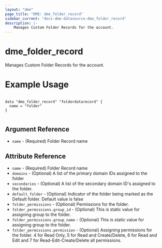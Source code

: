 ```yaml
---
layout: "dme"
page_title: "DME: dme_folder_record"
sidebar_current: "docs-dme-datasource-dme_folder_record"
description: |-
    Manages Custom Folder Records for the account.
---
```

# dme_folder_record #
Manages Custom Folder Records for the account.
# Example Usage #
```hcl

data "dme_folder_record" "folderdatarecord" {
  name = "folder"
}


```

## Argument Reference ##
* `name` - (Required) Folder Record name

## Attribute Reference ##
* `name` - (Required) Folder Record name
* `domains` - (Optional) A list of the primary domain IDs assigned to the folder
* `secondaries` - (Optional) A list of the secondary domain ID's assigned to the folder.
* `default_folder` - (Optional) Indicator of the folder being marked as the Default folder. Default value is false
* `folder_permissions` - (Optional) Permissions for the folder.
* `folder_permissions.group_id` - (Optional) This is static value for assigning group to the folder.
* `folder_permissions.group_name` - (Optional) This is static value for assigning group to the folder.
* `folder_permissions.permission` - (Optional) Assigning permissions for the folder. 4 for Read Only, 5 for Read and Create/Delete, 6 for Read and Edit and 7 for Read-Edit-Create/Delete all permissions.
